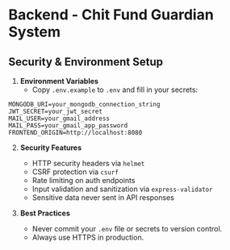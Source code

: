 # Backend - Chit Fund Guardian System

## Security & Environment Setup

1. **Environment Variables**
   - Copy `.env.example` to `.env` and fill in your secrets:

```
MONGODB_URI=your_mongodb_connection_string
JWT_SECRET=your_jwt_secret
MAIL_USER=your_gmail_address
MAIL_PASS=your_gmail_app_password
FRONTEND_ORIGIN=http://localhost:8080
```

2. **Security Features**
   - HTTP security headers via `helmet`
   - CSRF protection via `csurf`
   - Rate limiting on auth endpoints
   - Input validation and sanitization via `express-validator`
   - Sensitive data never sent in API responses

3. **Best Practices**
   - Never commit your `.env` file or secrets to version control.
   - Always use HTTPS in production. 
